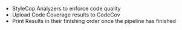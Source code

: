 *   StyleCop Analyzers to enforce code quality
*   Upload Code Coverage results to CodeCov
*   Print Results in their finishing order once the pipeline has finished
